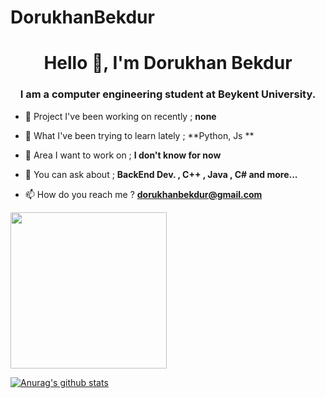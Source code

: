 # DorukhanBekdur
<h1 align="center">Hello 👋, I'm Dorukhan Bekdur</h1>
<h3 align="center">I am a computer engineering student at Beykent University.</h3>

- 🔭 Project I've been working on recently ; **none**

- 🌱 What I've been trying to learn lately ; **Python, Js **

- 👯 Area I want to work on ; **I don't know for now**

- 💬 You can ask about ; **BackEnd Dev. , C++ , Java , C# and more...**

- 📫 How do you reach me ? **dorukhanbekdur@gmail.com**

<img src="https://media-exp1.licdn.com/dms/image/C5112AQF9a-hvzWn8uA/article-cover_image-shrink_600_2000/0/1574956586430?e=1672272000&v=beta&t=TpvXZ686LcPPYHm8VWbVUsKLXTIvzZb3jR6nN7F1-2c" width="250">

[![Anurag's github stats](https://github-readme-stats.vercel.app/api?username=DorukhanBekdur&theme=blue-green)](https://github.com/anuraghazra/github-readme-stats)
